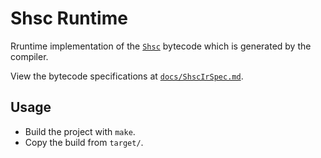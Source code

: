 # Shsc Runtime
Rruntime implementation of the [`Shsc`](https://github.com/AvirukBasak/shsc-lang) bytecode which is generated by the compiler.

View the bytecode specifications at [`docs/ShscIrSpec.md`](docs/ShscIrSpec.md).

## Usage
- Build the project with `make`.
- Copy the build from `target/`.

